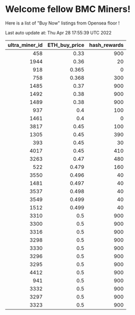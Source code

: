# Welcome fellow BMC Miners!
Here is a list of "Buy Now" listings from Opensea floor !


Last auto update at: Thu Apr 28 17:55:39 UTC 2022


|   ultra_miner_id |   ETH_buy_price |   hash_rewards |
|-----------------:|----------------:|---------------:|
|              458 |           0.33  |            900 |
|             1944 |           0.36  |             20 |
|              918 |           0.365 |              0 |
|              758 |           0.368 |            300 |
|             1485 |           0.37  |            900 |
|             1492 |           0.38  |            900 |
|             1489 |           0.38  |            900 |
|              937 |           0.4   |            100 |
|             1461 |           0.4   |              0 |
|             3817 |           0.45  |            100 |
|             1305 |           0.45  |            390 |
|              393 |           0.45  |             30 |
|             4017 |           0.45  |            410 |
|             3263 |           0.47  |            480 |
|              522 |           0.479 |            160 |
|             3550 |           0.496 |             40 |
|             1481 |           0.497 |             40 |
|             3537 |           0.498 |             40 |
|             3549 |           0.499 |             40 |
|             1512 |           0.499 |             40 |
|             3310 |           0.5   |            900 |
|             3300 |           0.5   |            900 |
|             3316 |           0.5   |            900 |
|             3298 |           0.5   |            900 |
|             3330 |           0.5   |            900 |
|             3296 |           0.5   |            900 |
|             3295 |           0.5   |            900 |
|             4412 |           0.5   |            900 |
|              941 |           0.5   |            900 |
|             3332 |           0.5   |            900 |
|             3297 |           0.5   |            900 |
|             3323 |           0.5   |            900 |
